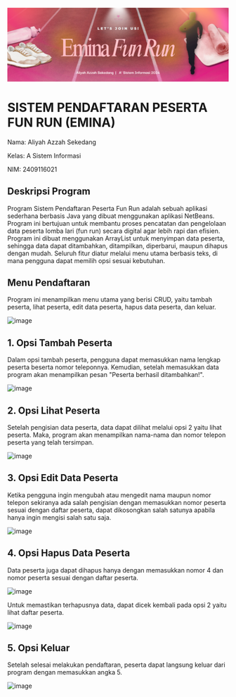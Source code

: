 <p align="center">
  <img src="https://raw.githubusercontent.com/aliyahaz/Sistem-Pendaftaran-Fun-Run-PBO---Aliyah-Azzah-Sekedang-021/main/Run%20with%20Jazz%20Party%20(1200%20x%20400%20px)%20(1).png" alt="Fun Run Header" width="800"/>
</p>

# SISTEM PENDAFTARAN PESERTA FUN RUN (EMINA)

Nama: Aliyah Azzah Sekedang

Kelas: A Sistem Informasi

NIM: 2409116021

## Deskripsi Program
Program Sistem Pendaftaran Peserta Fun Run adalah sebuah aplikasi sederhana berbasis Java yang dibuat menggunakan aplikasi NetBeans. Program ini bertujuan untuk membantu proses pencatatan dan pengelolaan data peserta lomba lari (fun run) secara digital agar lebih rapi dan efisien. Program ini dibuat menggunakan ArrayList untuk menyimpan data peserta, sehingga data dapat ditambahkan, ditampilkan, diperbarui, maupun dihapus dengan mudah. Seluruh fitur diatur melalui menu utama berbasis teks, di mana pengguna dapat memilih opsi sesuai kebutuhan.

## Menu Pendaftaran
Program ini menampilkan menu utama yang berisi CRUD, yaitu tambah peserta, lihat peserta, edit data peserta, hapus data peserta, dan keluar.

<img width="537" height="211" alt="image" src="https://github.com/user-attachments/assets/0086c8b1-1f6e-414f-80e4-a28dd320530a" />


## 1. Opsi Tambah Peserta
Dalam opsi tambah peserta, pengguna dapat memasukkan nama lengkap peserta beserta nomor teleponnya. Kemudian, setelah memasukkan data program akan menampilkan pesan "Peserta berhasil ditambahkan!".

<img width="264" height="129" alt="image" src="https://github.com/user-attachments/assets/84055b22-9c27-43d4-b5fd-4c1dd54f91d7" />


## 2. Opsi Lihat Peserta
Setelah pengisian data peserta, data dapat dilihat melalui opsi 2 yaitu lihat peserta. Maka, program akan menampilkan nama-nama dan nomor telepon peserta yang telah tersimpan.

<img width="545" height="118" alt="image" src="https://github.com/user-attachments/assets/1fd9f35f-a7d6-41ba-a3d6-2f4a259c3fe2" />


## 3. Opsi Edit Data Peserta
Ketika pengguna ingin mengubah atau mengedit nama maupun nomor telepon sekiranya ada salah pengisian dengan memasukkan nomor peserta sesuai dengan daftar peserta, dapat dikosongkan salah satunya apabila hanya ingin mengisi salah satu saja.

<img width="707" height="272" alt="image" src="https://github.com/user-attachments/assets/7370110f-d6b5-4a92-9d69-64315e09b694" />


## 4. Opsi Hapus Data Peserta
Data peserta juga dapat dihapus hanya dengan memasukkan nomor 4 dan nomor peserta sesuai dengan daftar peserta.

<img width="575" height="224" alt="image" src="https://github.com/user-attachments/assets/a560bf00-a3d8-48fd-bf1d-4a8fddcb057e" />


Untuk memastikan terhapusnya data, dapat dicek kembali pada opsi 2 yaitu lihat daftar peserta.

<img width="543" height="144" alt="image" src="https://github.com/user-attachments/assets/0aaad1a1-2d37-42bc-87f5-c845c7fafb32" />


## 5. Opsi Keluar
Setelah selesai melakukan pendaftaran, peserta dapat langsung keluar dari program dengan memasukkan angka 5.

<img width="576" height="86" alt="image" src="https://github.com/user-attachments/assets/dc7a1e6a-643a-4c43-9944-9b59e6bba932" />

